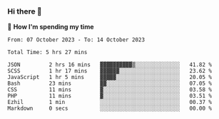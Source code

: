 ### Hi there 👋

🐛 **How I'm spending my time**
<!--START_SECTION:waka-->

```all_time
From: 07 October 2023 - To: 14 October 2023

Total Time: 5 hrs 27 mins

JSON         2 hrs 16 mins   ▓▓▓▓▓▓▓▓▓▓▒░░░░░░░░░░░░░░   41.82 %
SCSS         1 hr 17 mins    ▓▓▓▓▓▓░░░░░░░░░░░░░░░░░░░   23.62 %
JavaScript   1 hr 5 mins     ▓▓▓▓▓░░░░░░░░░░░░░░░░░░░░   20.05 %
Bash         23 mins         ▓▓░░░░░░░░░░░░░░░░░░░░░░░   07.05 %
CSS          11 mins         ▓░░░░░░░░░░░░░░░░░░░░░░░░   03.58 %
PHP          11 mins         ▓░░░░░░░░░░░░░░░░░░░░░░░░   03.51 %
Ezhil        1 min           ░░░░░░░░░░░░░░░░░░░░░░░░░   00.37 %
Markdown     0 secs          ░░░░░░░░░░░░░░░░░░░░░░░░░   00.00 %
```

<!--END_SECTION:waka-->

<!--
**cugel2/cugel2** is a ✨ _special_ ✨ repository because its `README.md` (this file) appears on your GitHub profile.

Here are some ideas to get you started:

- 🔭 I’m currently working on ...
- 🌱 I’m currently learning ...
- 👯 I’m looking to collaborate on ...
- 🤔 I’m looking for help with ...
- 💬 Ask me about ...
- 📫 How to reach me: ...
- 😄 Pronouns: ...
- ⚡ Fun fact: ...
-->
